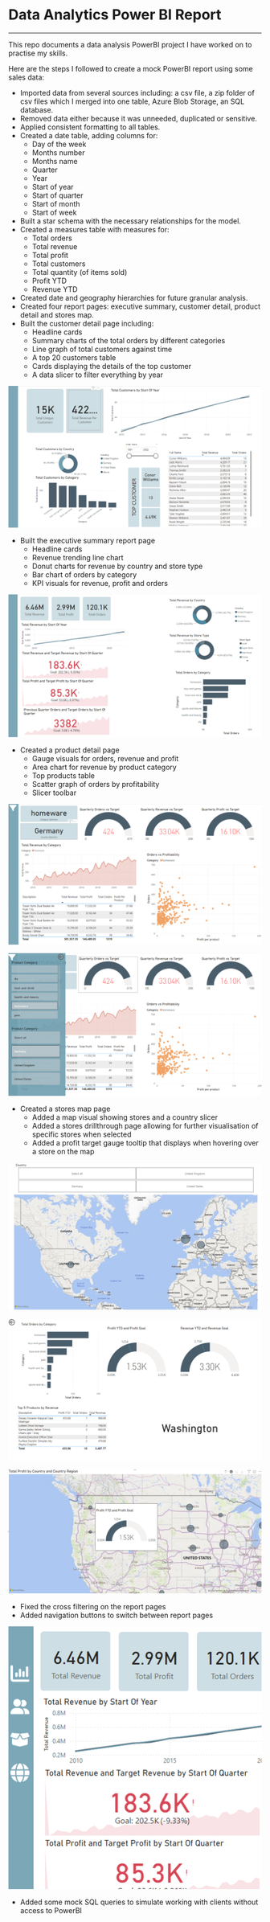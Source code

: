 # Data Analytics Power BI Report
-----------
This repo documents a data analysis PowerBI project I have worked on to practise my skills.

Here are the steps I followed to create a mock PowerBI report using some sales data:

- Imported data from several sources including: a csv file, a zip folder of csv files which I merged into one table, Azure Blob Storage, an SQL database.
- Removed data either because it was unneeded, duplicated or sensitive.
- Applied consistent formatting to all tables.
- Created a date table, adding columns for:
  - Day of the week
  - Months number
  - Months name
  - Quarter
  - Year
  - Start of year
  - Start of quarter
  - Start of month
  - Start of week
- Built a star schema with the necessary relationships for the model.
- Created a measures table with measures for:
  - Total orders
  - Total revenue
  - Total profit
  - Total customers
  - Total quantity (of items sold)
  - Profit YTD
  - Revenue YTD
- Created date and geography hierarchies for future granular analysis.
- Created four report pages: executive summary, customer detail, product detail and stores map.
- Built the customer detail page including:
  - Headline cards
  - Summary charts of the total orders by different categories
  - Line graph of total customers against time
  - A top 20 customers table
  - Cards displaying the details of the top customer
  - A data slicer to filter everything by year

![Alt text](/screenshots/customer_detail_page.png?raw=true "Customer Detail Page")
 
- Built the executive summary report page
  - Headline cards
  - Revenue trending line chart
  - Donut charts for revenue by country and store type
  - Bar chart of orders by category
  - KPI visuals for revenue, profit and orders

![Alt text](/screenshots/executive_summary_page.png?raw=true "Executive Summary Page")
 
- Created a product detail page
  - Gauge visuals for orders, revenue and profit
  - Area chart for revenue by product category
  - Top products table
  - Scatter graph of orders by profitability
  - Slicer toolbar
 
![Alt text](/screenshots/product_detail_page.png?raw=true "Product Detail Page")

![Alt text](/screenshots/slicer_toolbar.png?raw=true "Slicer Toolbar")


- Created a stores map page
  - Added a map visual showing stores and a country slicer
  - Added a stores drillthrough page allowing for further visualisation of specific stores when selected
  - Added a profit target gauge tooltip that displays when hovering over a store on the map
 
  
![Alt text](/screenshots/stores_map_page.png?raw=true "Stores Map Page")


![Alt text](/screenshots/store_drillthrough.png?raw=true "Store Drillthrough")


![Alt text](/screenshots/tooltip.png?raw=true "Tooltip")


- Fixed the cross filtering on the report pages
- Added navigation buttons to switch between report pages


![Alt text](/screenshots/navigation_toolbar.png?raw=true "Navigation Toolbar")

- Added some mock SQL queries to simulate working with clients without access to PowerBI